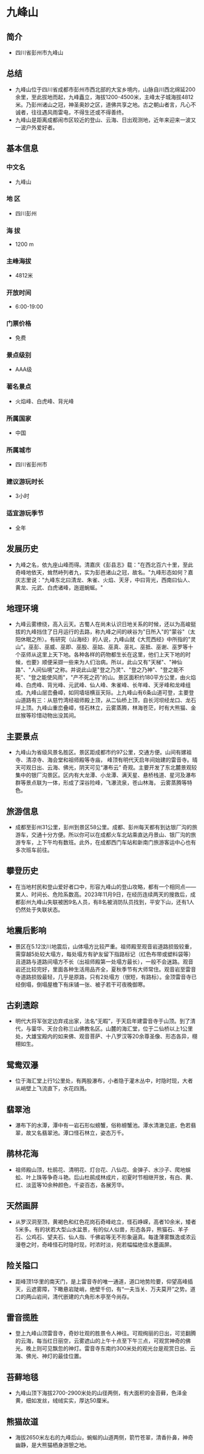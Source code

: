 # 九峰山
## 简介
- 四川省彭州市九峰山
## 总结
- 九峰山位于四川省成都市彭州市西北部的大宝乡境内，山脉自川西北绵延200余里，至此拔地而起，九峰矗立，海拔1200-4500米，主峰太子城海拔4812米。乃彭州诸山之冠，神圣奥妙之区，道佛共享之地。古之朝山者言，凡心不诚者，往往遇风雨雷电，不得生还或不得善终。
- 九峰山是距离成都闹市区较近的登山、云海、日出观测地，近年来迎来一波又一波户外爱好者。
## 基本信息
### 中文名
- 九峰山
### 地    区
- 四川彭州
### 海    拔
- 1200 m
### 主峰海拔
- 4812米
### 开放时间
- 6:00-19:00
### 门票价格
- 免费
### 景点级别
- AAA级
### 著名景点
- 火焰峰、白虎峰、背光峰
### 所属国家
- 中国
### 所属城市
- 四川省彭州市
### 建议游玩时长
- 3小时
### 适宜游玩季节
- 全年
## 发展历史
- 九峰之名，依九座山峰而得。清嘉庆《彭县志》载："在西北百六十里，至此奇峰地依天，耸然峙列者九，实为彭邑诸山之冠，故名。"九峰形态如何？嘉庆志里说："九峰东北曰清龙、朱雀、火焰、天牙，中曰背光，西南曰仙人、黄龙、元武、白虎诸峰，迤逦蜿蜒。"
## 地理环境
- 九峰云雾缭绕，高入云天。古蜀人在尚未认识日地关系的时候，还以为高峻挺拔的九峰挡住了日月运行的去路，称九峰之间的峡谷为"日所入"的"蒙谷"（太阳休眠之所）。有研究（山海经）的人说，九峰山就《大荒西经》中所指的"灵山"。巫彭、巫威、巫即、巫股、巫姑、巫真、巫礼、巫抵、巫谢、巫罗等十个巫师从这里上天下地。各种各样的药物都生长在这里，他们上天下地的时候，也要》顺便采撷一些来为人们治病。所以，此山又有"天梯"、"神仙路"、"人间仙境"之称。并说此山是"登之乃灵"、"登之乃神"、"登之能不死"、"登之能使风雨"，"产不死之药"的山。景区面积约180平方公里，由火焰峰、白虎峰、背光峰、元武峰、仙人峰、朱雀峰、长年峰、天牙峰和龙峰组成。九峰山层峦叠嶂，如同墙垣横亘天际。上九峰山有6条山道可登，主要登山道路有三：从慈竹湾经祖师殿上顶，从二仙桥上顶，自长河坝经龙口、龙石坪上顶。九峰山重峦叠嶂，怪石林立，云雾蒸腾，林海苍茫，时有大熊猫、金丝猴等珍惜动物出没其间。
## 主要景点
- 九峰山为省级风景名胜区。景区距成都市约97公里，交通方便。山间有嫘祖寺、清凉寺、海会堂和祖师殿等寺庙， 峰顶有明代天启年间始建的雷音寺。晴天可观日出、云海、佛光，阴天可见“瀑布云” 奇观。主要开发了东北麓景观较集中的银厂沟景区。区内有大龙潭、小龙潭、满天星、悬桥栈道、星河及瀑布群等景点联为一体，形成了深谷险峰，飞瀑流泉，苍山林海， 云雾蒸腾等特色。
## 旅游信息
- 成都至彭州31公里，彭州到景区58公里。成都、彭州每天都有到达银厂沟的旅游车，交通十分方便。所以你可以在成都火车北站乘直达丹景山、银厂沟的旅游专车，上下午均有数班。此外，在成都西门车站和新南门旅游客运中心也有多次班车前往。
## 攀登历史
- 在当地村民和登山爱好者口中，形容九峰山的登山攻略，都有一个相同点——累人、时间长、危险系数高。2023年11月9日，在经历连续两天的搜救后，成都彭州九峰山失联被困9名人员，有8名被消防队员找到，平安下山，还有1人仍然处于失联状态。
## 地震后影响
- 景区在5.12汶川地震后，山体塌方比较严重。祖师殿至观音岩道路损毁较重，需穿越5处较大塌方，每处塌方有驴友留下指路标记（红色布带或塑料袋等）且道路与道路间塌方不长（出祖师殿第一处塌方最长），一般不会迷路。观音岩还比较完好，里面各种生活用品齐全，夏秋季节有大师常住。观音岩至雷音寺道路损毁最轻，几乎是原路，只有2处塌方（很短，有路标）。金顶雷音寺已经倒塌，倒塌屋檐下有床铺一张、被子若干可夜晚御寒。
## 古刹遗踪
- 明代大将军张定边弃戎出家，法名“无暇”，于天启年建雷音寺于山顶。到了清代，与蓥华、天台合称三山佛教名区。山麓的海汇堂，位于二仙桥以上1公里处，大雄宝殿内的如来佛、观音菩萨、十八罗汉等20余尊圣像、形态各异，栩栩如生。
## 鸳鸯双瀑
- 位于海汇堂上行1公里处，有两股瀑布，小者隐于灌木丛中，时隐时现，大者从峭壁上飞流直下，水花四溅。
## 翡翠池
- 瀑布下的水潭，潭中有一岩石形似螃蟹，俗称螃蟹池。潭水清澈见底，色若翡翠，故又名翡翠池。潭口怪石林立，姿态万千。
## 鹃林花海
- 祖师殿山顶，杜鹃花、清明花、灯台花、八仙花、金弹子、水沙子、爬地蜈蚣、叶上珠等争奇斗艳。后山杜鹃成林成片，初夏时节相继开放，有白、黄、红、淡蓝等10余种颜色，千姿百态，各展芳华。
## 天然画屏
- 从罗汉洞至顶，黄褐色和红色花岗石奇峰屹立，怪石峥嵘，高者10余米，矮者5米多。有的状若大型山水盆景，有的似人似兽，形态各异，熊猫石、羊子石、公鸡石、望夫石、仙人指、千佛岩等无不形象逼真。每逢薄雾飘逸或浓云漫卷之时，奇峰怪石时隐时现，时浓时淡，宛若幅幅绝佳水墨画屏。
## 险关隘口
- 距峰顶1华里的南天门，是上雷音寺的唯一通道，道口地势险要，仰望高峰插天，云遮雾障，下瞰悬岩陡峭，绝壁千仞，有“一夫当关、万夫莫开”之势。道口的两山岩间，清代嵌建的六角形木亭至今尚存。
## 雷音揽胜
- 登上九峰山顶雷音寺，奇妙壮观的胜景令人神往。可观绚丽的日出，可览翻腾的云海，每当红日丽空，云雾遮山的上午十点至下午三点，可观赏神奇的佛光。晚上则可见飘忽的神灯。雷音寺东南约300米处的观光台是观赏日出、云海、佛光、神灯的最佳位置。
## 苔藓地毯
- 九峰山顶下海拔2700-2900米处的山径两侧，有大面积的金苔藓，色泽金黄，细如发丝，绒绒实实，厚达50厘米。
## 熊猫故道
- 海拔2650米左右的九峰后山，蜿蜒的山道两侧，箭竹苍翠，清香扑鼻，神奇幽静，是大熊猫栖身游憩之地。